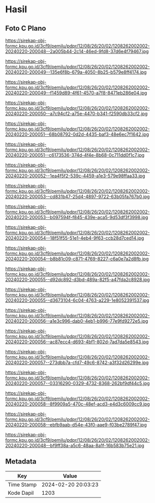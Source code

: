 # Hasil

## Foto C Plano

https://sirekap-obj-formc.kpu.go.id/3cf9/pemilu/pdpr/12/08/26/20/02/1208262002002-20240220-200048--2a005b44-2c14-46ed-9fd8-37d6e4f79467.jpg

https://sirekap-obj-formc.kpu.go.id/3cf9/pemilu/pdpr/12/08/26/20/02/1208262002002-20240220-200049--135e6f8b-679a-4050-8b25-b579e8ff4174.jpg

https://sirekap-obj-formc.kpu.go.id/3cf9/pemilu/pdpr/12/08/26/20/02/1208262002002-20240220-200049--f1459d89-4f61-4570-a7f8-8471eb286e04.jpg

https://sirekap-obj-formc.kpu.go.id/3cf9/pemilu/pdpr/12/08/26/20/02/1208262002002-20240220-200050--a7c94cf2-a75e-4470-b341-f2590db33cf2.jpg

https://sirekap-obj-formc.kpu.go.id/3cf9/pemilu/pdpr/12/08/26/20/02/1208262002002-20240220-200051--68b08792-0d2d-4435-baf3-48e6ec7f1642.jpg

https://sirekap-obj-formc.kpu.go.id/3cf9/pemilu/pdpr/12/08/26/20/02/1208262002002-20240220-200051--c6173536-374d-4f4e-8b68-0c711dd0f1c7.jpg

https://sirekap-obj-formc.kpu.go.id/3cf9/pemilu/pdpr/12/08/26/20/02/1208262002002-20240220-200052--1ea4f5f2-539c-4459-a1e3-579e98ffaa33.jpg

https://sirekap-obj-formc.kpu.go.id/3cf9/pemilu/pdpr/12/08/26/20/02/1208262002002-20240220-200053--cd831b47-25d4-4897-9722-63b05fa767b0.jpg

https://sirekap-obj-formc.kpu.go.id/3cf9/pemilu/pdpr/12/08/26/20/02/1208262002002-20240220-200053--b097594f-f845-439e-aca5-9d53df3f3998.jpg

https://sirekap-obj-formc.kpu.go.id/3cf9/pemilu/pdpr/12/08/26/20/02/1208262002002-20240220-200054--18f51f55-51e1-4eb4-9f63-ccb28d7ced14.jpg

https://sirekap-obj-formc.kpu.go.id/3cf9/pemilu/pdpr/12/08/26/20/02/1208262002002-20240220-200054--b8b81c09-c871-4769-8227-c6a0e7a2d8fb.jpg

https://sirekap-obj-formc.kpu.go.id/3cf9/pemilu/pdpr/12/08/26/20/02/1208262002002-20240220-200055--d92dc892-d3bd-489a-82f5-a47fda2c8928.jpg

https://sirekap-obj-formc.kpu.go.id/3cf9/pemilu/pdpr/12/08/26/20/02/1208262002002-20240220-200055--d3673104-6c04-4763-a229-1e8052391537.jpg

https://sirekap-obj-formc.kpu.go.id/3cf9/pemilu/pdpr/12/08/26/20/02/1208262002002-20240220-200056--a1e3c996-dab0-4eb1-b996-77e9fd9272e5.jpg

https://sirekap-obj-formc.kpu.go.id/3cf9/pemilu/pdpr/12/08/26/20/02/1208262002002-20240220-200056--ac87ecc4-d693-4bf1-802d-7ad7da5e8543.jpg

https://sirekap-obj-formc.kpu.go.id/3cf9/pemilu/pdpr/12/08/26/20/02/1208262002002-20240220-200057--273dbb7a-cfd7-49c6-8742-a3f32d26299e.jpg

https://sirekap-obj-formc.kpu.go.id/3cf9/pemilu/pdpr/12/08/26/20/02/1208262002002-20240220-200057--03316290-0329-4732-8368-262bf9df44c5.jpg

https://sirekap-obj-formc.kpu.go.id/3cf9/pemilu/pdpr/12/08/26/20/02/1208262002002-20240220-200058--8f9909a5-470c-48ef-acd3-e4d3c6009cc9.jpg

https://sirekap-obj-formc.kpu.go.id/3cf9/pemilu/pdpr/12/08/26/20/02/1208262002002-20240220-200058--ebfb9aab-d54e-43f0-aae9-f03be2789f47.jpg

https://sirekap-obj-formc.kpu.go.id/3cf9/pemilu/pdpr/12/08/26/20/02/1208262002002-20240220-200048--bf9ff38a-a5c6-48aa-8a1f-16b583b75e21.jpg


## Metadata

| Key        | Value               |
| ---------- | ------------------- |
| Time Stamp | 2024-02-20 20:03:23 |
| Kode Dapil | 1203                |



